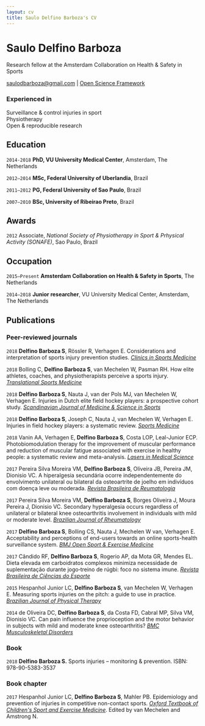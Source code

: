 ```yaml
---
layout: cv
title: Saulo Delfino Barboza's CV
---
```

# Saulo Delfino Barboza
Research fellow at the Amsterdam Collaboration on Health & Safety in Sports

<div id="webaddress">
<a href="saulodbarboza@gmail.com">saulodbarboza@gmail.com</a>
| <a href="osf.io/kdaqy">Open Science Framework</a>
</div>


### Experienced in

Surveillance & control injuries in sport\
Physiotherapy\
Open & reproducible research


## Education

`2014-2018`
__PhD, VU University Medical Center__, Amsterdam, The Netherlands

`2012–2014`
__MSc, Federal University of Uberlandia__, Brazil

`2011–2012`
__PG, Federal University of Sao Paulo__, Brazil

`2007–2010`
__BSc, University of Ribeirao Preto__, Brazil


## Awards

`2012`
Associate, *National Society of Physiotherapy in Sport & Prhysical Activity (SONAFE)*, Sao Paulo, Brazil


## Occupation

`2015–Present`
__Amsterdam Collaboration on Health & Safety in Sports__, The Netherlands

`2014–2018`
__Junior researcher__, VU University Medical Center, Amsterdam, The Netherlands


## Publications

<!-- A list is also available [online](http://www.researcherid.com/rid/I-3167-2015) -->


### Peer-reviewed journals

`2018`
**Delfino Barboza S**, Rössler R, Verhagen E. Considerations and interpretation of sports injury prevention studies. [*Clinics in Sports Medicine*](www.doi.org/10.1016/j.csm.2018.03.006)

`2018`
Bolling C, **Delfino Barboza S**, van Mechelen W, Pasman RH. How elite athletes, coaches, and physiotherapists perceive a sports injury. [*Translational Sports Medicine*](www.doi.org/10.1002/tsm2.53)

`2018`
**Delfino Barboza S**, Nauta J, van der Pols MJ, van Mechelen W, Verhagen E. Injuries in Dutch elite field hockey players: a prospective cohort study. [*Scandinavian Journal of Medicine & Science in Sports*](www.doi.org/10.1111/sms.13065)

`2018`
**Delfino Barboza S**, Joseph C, Nauta J, van Mechelen W, Verhagen E. Injuries in field hockey players: a systematic review. [*Sports Medicine*](www.doi.org/10.1007/s40279-017-0839-3)

`2018`
Vanin AA, Verhagen E, **Delfino Barboza S**, Costa LOP, Leal-Junior ECP. Photobiomodulation therapy for the improvement of muscular performance and reduction of muscular fatigue associated with exercise in healthy people: a systematic review and meta-analysis. [*Lasers in Medical Science*](www.doi.org/10.1007/s10103-017-2368-6)

`2017`
Pereira Silva Moreira VM, **Delfino Barboza S**, Oliveira JB, Pereira JM, Dionisio VC. A hiperalgesia secundária ocorre independentemente do envolvimento unilateral ou bilateral da osteoartrite de joelho em indivíduos com doença leve ou moderada. [*Revista Brasileira de Reumatologia*](www.doi.org/10.1016/j.rbr.2016.02.002)

`2017`
Pereira Silva Moreira VM, **Delfino Barboza S**, Borges Oliveira J, Moura Pereira J, Dionisio VC. Secondary hyperalgesia occurs regardless of unilateral or bilateral knee osteoarthritis involvement in individuals with mild or moderate level. [*Brazilian Journal of Rheumatology*](www.doi.org/10.1016/j.rbre.2016.03.014)

`2017`
**Delfino Barboza S**, Bolling CS, Nauta J, Mechelen W van, Verhagen E. Acceptability and perceptions of end-users towards an online sports-health surveillance system. [*BMJ Open Sport & Exercise Medicine*](www.doi.org/10.1136/bmjsem-2017-000275)

`2017`
Cândido RF, **Delfino Barboza S**, Rogerio AP, da Mota GR, Mendes EL. Dieta elevada em carboidratos complexos minimiza necessidade de suplementação durante jogo‐treino de rúgbi: foco no sistema imune. [*Revista Brasileira de Ciências do Esporte*](www.doi.org/10.1016/j.rbce.2016.01.007)

`2015`
Hespanhol Junior LC, **Delfino Barboza S**, van Mechelen W, Verhagen E. Measuring sports injuries on the pitch: a guide to use in practice. [*Brazilian Journal of Physical Therapy*](www.doi.org/10.1590/bjpt-rbf.2014.0110)

`2014`
de Oliveira DC, **Delfino Barboza S**, da Costa FD, Cabral MP, Silva VM, Dionisio VC. Can pain influence the proprioception and the motor behavior in subjects with mild and moderate knee osteoarthritis? [*BMC Musculoskeletal Disorders*](www.doi.org/10.1186/1471-2474-15-321)


### Book

`2018`
**Delfino Barboza S.** Sports injuries – monitoring & prevention. ISBN: 978-90-5383-3537


### Book chapter

`2017`
Hespanhol Junior LC, **Delfino Barboza S**, Mahler PB. Epidemiology and prevention of injuries in competitive non-contact sports. [*Oxford Textbook of Children's Sport and Exercise Medicine*](www.doi.org/10.1093/med/9780198757672.003.0043). Edited by van Mechelen and Amstrong N.


<!-- ### Footer

Last updated: Dezember 2018-12-12 -->


